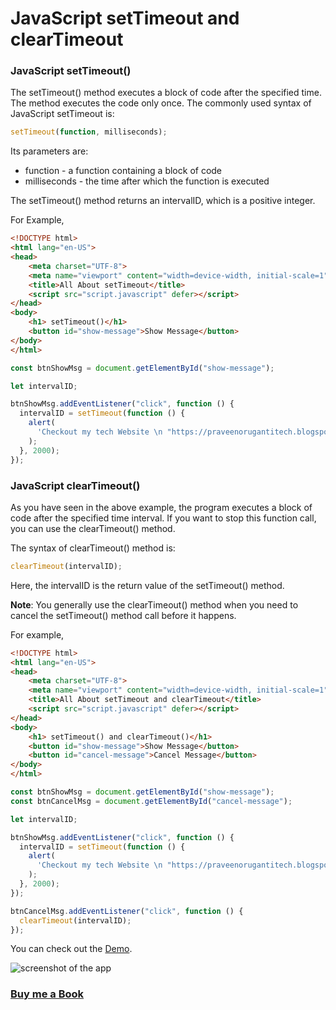 # JavaScript setTimeout and clearTimeout

### JavaScript setTimeout()
The setTimeout() method executes a block of code after the specified time. The method executes the code only once.
The commonly used syntax of JavaScript setTimeout is:
```javascript
setTimeout(function, milliseconds);
```
Its parameters are:
- function - a function containing a block of code
- milliseconds - the time after which the function is executed

The setTimeout() method returns an intervalID, which is a positive integer.

For Example,

```HTML
<!DOCTYPE html>
<html lang="en-US">
<head>
    <meta charset="UTF-8">
    <meta name="viewport" content="width=device-width, initial-scale=1">
    <title>All About setTimeout</title>
    <script src="script.javascript" defer></script>
</head>
<body>
    <h1> setTimeout()</h1>
    <button id="show-message">Show Message</button>
</body>
</html>
```
```javascript
const btnShowMsg = document.getElementById("show-message");

let intervalID;

btnShowMsg.addEventListener("click", function () {
  intervalID = setTimeout(function () {
    alert(
      'Checkout my tech Website \n "https://praveenorugantitech.blogspot.com"'
    );
  }, 2000);
});

```
### JavaScript clearTimeout()
As you have seen in the above example, the program executes a block of code after the specified time interval. If you want to stop this function call, you can use the clearTimeout() method.

The syntax of clearTimeout() method is:
```javascript
clearTimeout(intervalID);
```
Here, the intervalID is the return value of the setTimeout() method.

**Note**: You generally use the clearTimeout() method when you need to cancel the setTimeout() method call before it happens.

For example,

```HTML
<!DOCTYPE html>
<html lang="en-US">
<head>
    <meta charset="UTF-8">
    <meta name="viewport" content="width=device-width, initial-scale=1">
    <title>All About setTimeout and clearTimeout</title>
    <script src="script.javascript" defer></script>
</head>
<body>
    <h1> setTimeout() and clearTimeout()</h1>
    <button id="show-message">Show Message</button>
    <button id="cancel-message">Cancel Message</button>
</body>
</html>
```
```javascript
const btnShowMsg = document.getElementById("show-message");
const btnCancelMsg = document.getElementById("cancel-message");

let intervalID;

btnShowMsg.addEventListener("click", function () {
  intervalID = setTimeout(function () {
    alert(
      'Checkout my tech Website \n "https://praveenorugantitech.blogspot.com"'
    );
  }, 2000);
});

btnCancelMsg.addEventListener("click", function () {
  clearTimeout(intervalID);
});

```

You can check out the [Demo](https://praveenoruganti.github.io/praveenoruganti-vanilla-js/15_setTimeout_clearTimeout/Demo).

![screenshot of the app](https://raw.githubusercontent.com/praveenoruganti/praveenoruganti-vanilla-js/master/images/setTimeout%20and%20clearTimeout.PNG)

### [Buy me a Book](https://bit.ly/388sUbE)


